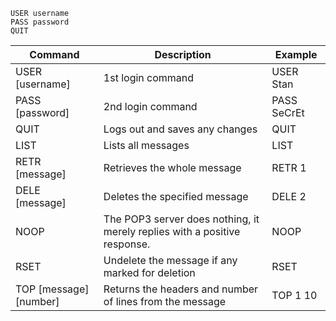 ```shell
USER username
PASS password
QUIT

```

|    Command   |   Description   | Example  |
|-----------|-----------------|---------------|
| USER [username]      | 1st login command |USER Stan  |
|PASS [password]   |   2nd login command   |   PASS SeCrEt |
|QUIT   |   Logs out and saves any changes   |   QUIT |
|LIST   |   Lists all messages   |   LIST |
|RETR [message]   |   Retrieves the whole message   |   RETR 1 |
|DELE [message]   |   Deletes the specified message   |   DELE 2 |
|NOOP   |   The POP3 server does nothing, it merely replies with a positive response.   |   NOOP |
|RSET   |   Undelete the message if any marked for deletion   |   RSET |
|TOP [message] [number]   |   Returns the headers and number of lines from the message   |   TOP 1 10 |

